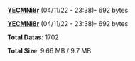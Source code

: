 [**YECMNi8r**](/data/YECMNi8r.txt) (04/11/22 - 23:38)- 692 bytes

[**YECMNi8r**](/data/YECMNi8r.txt) (04/11/22 - 23:38)- 692 bytes

**Total Datas**: 1702

**Total Size**: 9.66 MB / 9.7 MB